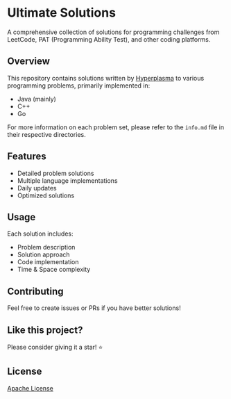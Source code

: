 # Ultimate Solutions

A comprehensive collection of solutions for programming challenges from LeetCode, PAT (Programming Ability Test), and other coding platforms.



## Overview

This repository contains solutions written by <a href="https://www.hyperplasma.top/category/dev/">Hyperplasma</a> to various programming problems, primarily implemented in:

- Java (mainly)
- C++
- Go

For more information on each problem set, please refer to the `info.md` file in their respective directories.

## Features

- Detailed problem solutions
- Multiple language implementations
- Daily updates
- Optimized solutions

## Usage

Each solution includes:

- Problem description
- Solution approach
- Code implementation
- Time & Space complexity


## Contributing

Feel free to create issues or PRs if you have better solutions!

## Like this project?

Please consider giving it a star! ⭐

## License

[Apache License](LICENSE)
